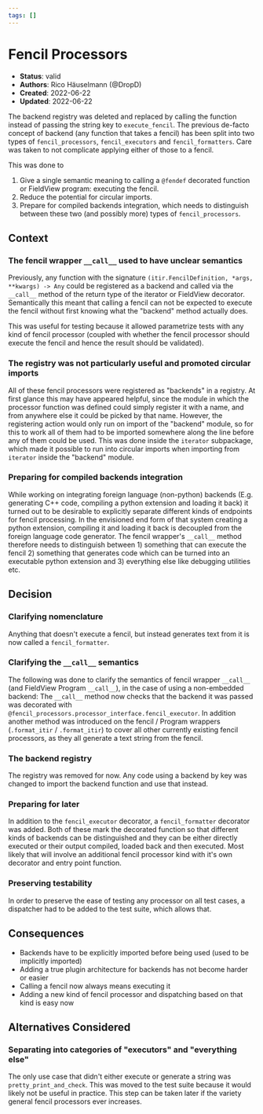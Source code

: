 ```yaml
---
tags: []
---
```


# Fencil Processors

- **Status**: valid
- **Authors**: Rico Häuselmann (@DropD)
- **Created**: 2022-06-22
- **Updated**: 2022-06-22

The backend registry was deleted and replaced by calling the function instead of passing the string key to `execute_fencil`. The previous de-facto concept of backend (any function that takes a fencil) has been split into two types of `fencil_processors`, `fencil_executors` and `fencil_formatters`. Care was taken to not complicate applying either of those to a fencil.

This was done to 

1. Give a single semantic meaning to calling a `@fendef` decorated function or FieldView program: executing the fencil.
1. Reduce the potential for circular imports.
1. Prepare for compiled backends integration, which needs to distinguish between these two (and possibly more) types of `fencil_processors`.

## Context

### The fencil wrapper `__call__` used to have unclear semantics
Previously, any function with the signature `(itir.FencilDefinition, *args, **kwargs) -> Any` could be registered as a backend and called via the `__call__` method of the return type of the iterator or FieldView decorator. Semantically this meant that calling a fencil can not be expected to execute the fencil without first knowing what the "backend" method actually does.

This was useful for testing because it allowed parametrize tests with any kind of fencil processor (coupled with whether the fencil processor should execute the fencil and hence the result should be validated).

### The registry was not particularly useful and promoted circular imports
All of these fencil processors were registered as "backends" in a registry. At first glance this may have appeared helpful, since the module in which the processor function was defined could simply register it with a name, and from anywhere else it could be picked by that name. However, the registering action would only run on import of the "backend" module, so for this to work all of them had to be imported somewhere along the line before any of them could be used. This was done inside the `iterator` subpackage, which made it possible to run into circular imports when importing from `iterator` inside the "backend" module.

### Preparing for compiled backends integration
While working on integrating foreign language (non-python) backends (E.g. generating C++ code, compiling a python extension and loading it back) it turned out to be desirable to explicitly separate different kinds of endpoints for fencil processing. In the envisioned end form of that system creating a python extension, compiling it and loading it back is decoupled from the foreign language code generator. The fencil wrapper's `__call__` method therefore needs to distinguish between 1) something that can execute the fencil 2) something that generates code which can be turned into an executable python extension and 3) everything else like debugging utilities etc.

## Decision

### Clarifying nomenclature
Anything that doesn't execute a fencil, but instead generates text from it is now called a `fencil_formatter`.

### Clarifying the `__call__` semantics
The following was done to clarify the semantics of fencil wrapper `__call__` (and FieldView Program `__call__`), in the case of using a non-embedded backend: The `__call__` method now checks that the backend it was passed was decorated with `@fencil_processors.processor_interface.fencil_executor`. In addition another method was introduced on the fencil / Program wrappers (`.format_itir` / `.format_itir`) to cover all other currently existing fencil processors, as they all generate a text string from the fencil.

### The backend registry
The registry was removed for now. Any code using a backend by key was changed to import the backend function and use that instead.

### Preparing for later
In addition to the `fencil_executor` decorator, a `fencil_formatter` decorator was added. Both of these mark the decorated function so that different kinds of backends can be distinguished and they can be either directly executed or their output compiled, loaded back and then executed. Most likely that will involve an additional fencil processor kind with it's own decorator and entry point function.

### Preserving testability
In order to preserve the ease of testing any processor on all test cases, a dispatcher had to be added to the test suite, which allows that.

## Consequences

* Backends have to be explicitly imported before being used (used to be implicitly imported)
* Adding a true plugin architecture for backends has not become harder or easier
* Calling a fencil now always means executing it
* Adding a new kind of fencil processor and dispatching based on that kind is easy now


## Alternatives Considered

### Separating into categories of "executors" and "everything else"

The only use case that didn't either execute or generate a string was `pretty_print_and_check`. This was moved to the test suite because it would likely not be useful in practice. This step can be taken later if the variety general fencil processors ever increases.
